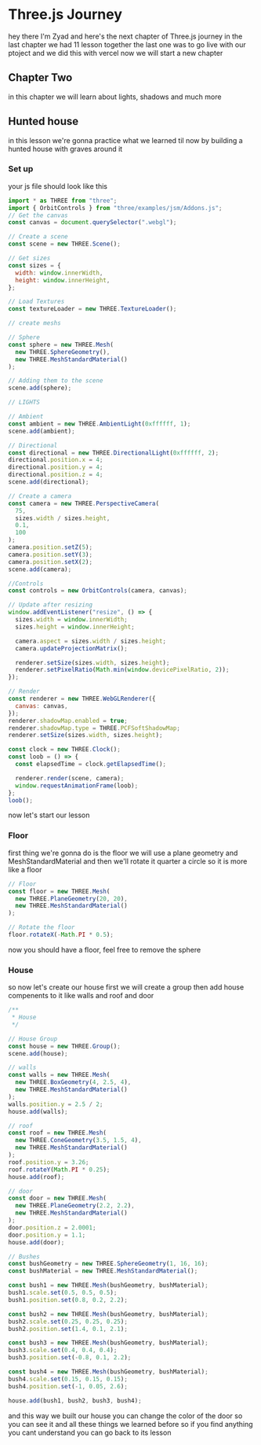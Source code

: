 # Three.js Journey

hey there I'm Zyad and here's the next chapter of Three.js journey in the last chapter we had 11 lesson together the last one was to go live with our ptoject and we did this with vercel now we will start a new chapter

## Chapter Two

in this chapter we will learn about lights, shadows and much more

## Hunted house

in this lesson we're gonna practice what we learned til now by building a hunted house with graves around it

### Set up

your js file should look like this

```js
import * as THREE from "three";
import { OrbitControls } from "three/examples/jsm/Addons.js";
// Get the canvas
const canvas = document.querySelector(".webgl");

// Create a scene
const scene = new THREE.Scene();

// Get sizes
const sizes = {
  width: window.innerWidth,
  height: window.innerHeight,
};

// Load Textures
const textureLoader = new THREE.TextureLoader();

// create meshs

// Sphere
const sphere = new THREE.Mesh(
  new THREE.SphereGeometry(),
  new THREE.MeshStandardMaterial()
);

// Adding them to the scene
scene.add(sphere);

// LIGHTS

// Ambient
const ambient = new THREE.AmbientLight(0xffffff, 1);
scene.add(ambient);

// Directional
const directional = new THREE.DirectionalLight(0xffffff, 2);
directional.position.x = 4;
directional.position.y = 4;
directional.position.z = 4;
scene.add(directional);

// Create a camera
const camera = new THREE.PerspectiveCamera(
  75,
  sizes.width / sizes.height,
  0.1,
  100
);
camera.position.setZ(5);
camera.position.setY(3);
camera.position.setX(2);
scene.add(camera);

//Controls
const controls = new OrbitControls(camera, canvas);

// Update after resizing
window.addEventListener("resize", () => {
  sizes.width = window.innerWidth;
  sizes.height = window.innerHeight;

  camera.aspect = sizes.width / sizes.height;
  camera.updateProjectionMatrix();

  renderer.setSize(sizes.width, sizes.height);
  renderer.setPixelRatio(Math.min(window.devicePixelRatio, 2));
});

// Render
const renderer = new THREE.WebGLRenderer({
  canvas: canvas,
});
renderer.shadowMap.enabled = true;
renderer.shadowMap.type = THREE.PCFSoftShadowMap;
renderer.setSize(sizes.width, sizes.height);

const clock = new THREE.Clock();
const loob = () => {
  const elapsedTime = clock.getElapsedTime();

  renderer.render(scene, camera);
  window.requestAnimationFrame(loob);
};
loob();
```

now let's start our lesson

### Floor

first thing we're gonna do is the floor we will use a plane geometry and MeshStandardMaterial and then we'll rotate it quarter a circle so it is more like a floor

```js
// Floor
const floor = new THREE.Mesh(
  new THREE.PlaneGeometry(20, 20),
  new THREE.MeshStandardMaterial()
);

// Rotate the floor
floor.rotateX(-Math.PI * 0.5);
```

now you should have a floor, feel free to remove the sphere

### House

so now let's create our house first we will create a group then add house compenents to it like walls and roof and door

```js
/**
 * House
 */

// House Group
const house = new THREE.Group();
scene.add(house);

// walls
const walls = new THREE.Mesh(
  new THREE.BoxGeometry(4, 2.5, 4),
  new THREE.MeshStandardMaterial()
);
walls.position.y = 2.5 / 2;
house.add(walls);

// roof
const roof = new THREE.Mesh(
  new THREE.ConeGeometry(3.5, 1.5, 4),
  new THREE.MeshStandardMaterial()
);
roof.position.y = 3.26;
roof.rotateY(Math.PI * 0.25);
house.add(roof);

// door
const door = new THREE.Mesh(
  new THREE.PlaneGeometry(2.2, 2.2),
  new THREE.MeshStandardMaterial()
);
door.position.z = 2.0001;
door.position.y = 1.1;
house.add(door);

// Bushes
const bushGeometry = new THREE.SphereGeometry(1, 16, 16);
const bushMaterial = new THREE.MeshStandardMaterial();

const bush1 = new THREE.Mesh(bushGeometry, bushMaterial);
bush1.scale.set(0.5, 0.5, 0.5);
bush1.position.set(0.8, 0.2, 2.2);

const bush2 = new THREE.Mesh(bushGeometry, bushMaterial);
bush2.scale.set(0.25, 0.25, 0.25);
bush2.position.set(1.4, 0.1, 2.1);

const bush3 = new THREE.Mesh(bushGeometry, bushMaterial);
bush3.scale.set(0.4, 0.4, 0.4);
bush3.position.set(-0.8, 0.1, 2.2);

const bush4 = new THREE.Mesh(bushGeometry, bushMaterial);
bush4.scale.set(0.15, 0.15, 0.15);
bush4.position.set(-1, 0.05, 2.6);

house.add(bush1, bush2, bush3, bush4);
```

and this way we built our house you can change the color of the door so you can see it and all these things we learned before so if you find anything you cant understand you can go back to its lesson
